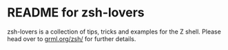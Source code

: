 README for zsh-lovers
=====================

zsh-lovers is a collection of tips, tricks and examples for the Z shell.
Please head over to [grml.org/zsh/](http://grml.org/zsh/) for further details.
